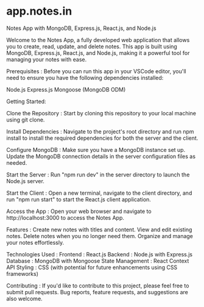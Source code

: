 # app.notes.in
Notes App with MongoDB, Express.js, React.js, and Node.js

Welcome to the Notes App, a fully developed web application that allows you to create, read, update, and delete notes. 
This app is built using MongoDB, Express.js, React.js, and Node.js, making it a powerful tool for managing your notes with ease.

Prerequisites :
Before you can run this app in your VSCode editor, you'll need to ensure you have the following dependencies installed:

Node.js
Express.js
Mongoose (MongoDB ODM)

Getting Started: 

Clone the Repository : Start by cloning this repository to your local machine using git clone.

Install Dependencies : Navigate to the project's root directory and run npm install to install the required dependencies for both the server and the client.

Configure MongoDB : Make sure you have a MongoDB instance set up. Update the MongoDB connection details in the server configuration files as needed.

Start the Server : Run "npm run dev" in the server directory to launch the Node.js server.

Start the Client : Open a new terminal, navigate to the client directory, and run "npm run start" to start the React.js client application.

Access the App : Open your web browser and navigate to http://localhost:3000 to access the Notes App.

Features : 
Create new notes with titles and content.
View and edit existing notes.
Delete notes when you no longer need them.
Organize and manage your notes effortlessly.

Technologies Used : 
Frontend  : React.js
Backend   : Node.js with Express.js
Database  : MongoDB with Mongoose
State Management : React Context API
Styling : CSS (with potential for future enhancements using CSS frameworks)

Contributing :
If you'd like to contribute to this project, please feel free to submit pull requests. Bug reports, feature requests, and suggestions are also welcome.






